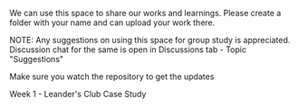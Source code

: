 We can use this space to share our works and learnings.
Please create a folder with your name and can upload your work there.

NOTE: Any suggestions on using this space for group study is appreciated. 
Discussion chat for the same is open in Discussions tab - Topic "Suggestions"

Make sure you watch the repository to get the updates

Week 1 - Leander's Club Case Study
